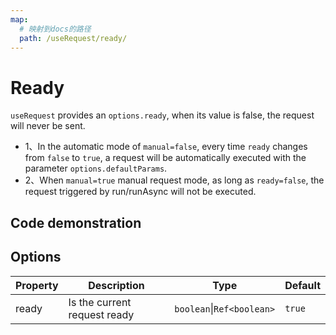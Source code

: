 ```yaml
---
map:
  # 映射到docs的路径
  path: /useRequest/ready/
---
```


# Ready

`useRequest` provides an `options.ready`, when its value is false, the request will never be sent.

- 1、In the automatic mode of `manual=false`, every time `ready` changes from `false` to `true`, a request will be automatically executed with the parameter `options.defaultParams`.
- 2、When `manual=true` manual request mode, as long as `ready=false`, the request triggered by run/runAsync will not be executed.

## Code demonstration

<demo src="./demo/demo.vue"
  language="vue"
  title=""
  desc="Every time ready changes from false to true, the request will be executed."> </demo>

## Options

| Property | Description                  | Type                      | Default |
| -------- | ---------------------------- | ------------------------- | ------- |
| ready    | Is the current request ready | `boolean`\|`Ref<boolean>` | `true`  |
